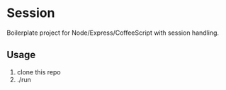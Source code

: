 # Session

Boilerplate project for Node/Express/CoffeeScript with session handling.

## Usage

1. clone this repo
2. ./run 

